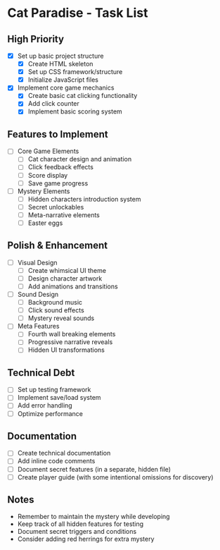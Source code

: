 # Cat Paradise - Task List

## High Priority
- [x] Set up basic project structure
  - [x] Create HTML skeleton
  - [x] Set up CSS framework/structure
  - [x] Initialize JavaScript files
- [x] Implement core game mechanics
  - [x] Create basic cat clicking functionality
  - [x] Add click counter
  - [x] Implement basic scoring system

## Features to Implement
- [ ] Core Game Elements
  - [ ] Cat character design and animation
  - [ ] Click feedback effects
  - [ ] Score display
  - [ ] Save game progress
  
- [ ] Mystery Elements
  - [ ] Hidden characters introduction system
  - [ ] Secret unlockables
  - [ ] Meta-narrative elements
  - [ ] Easter eggs

## Polish & Enhancement
- [ ] Visual Design
  - [ ] Create whimsical UI theme
  - [ ] Design character artwork
  - [ ] Add animations and transitions
  
- [ ] Sound Design
  - [ ] Background music
  - [ ] Click sound effects
  - [ ] Mystery reveal sounds
  
- [ ] Meta Features
  - [ ] Fourth wall breaking elements
  - [ ] Progressive narrative reveals
  - [ ] Hidden UI transformations

## Technical Debt
- [ ] Set up testing framework
- [ ] Implement save/load system
- [ ] Add error handling
- [ ] Optimize performance

## Documentation
- [ ] Create technical documentation
- [ ] Add inline code comments
- [ ] Document secret features (in a separate, hidden file)
- [ ] Create player guide (with some intentional omissions for discovery)

## Notes
- Remember to maintain the mystery while developing
- Keep track of all hidden features for testing
- Document secret triggers and conditions
- Consider adding red herrings for extra mystery
